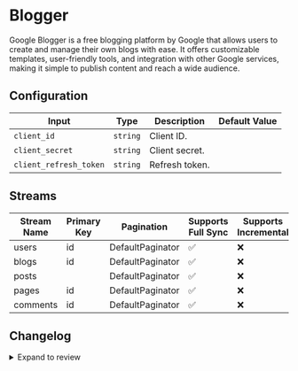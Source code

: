 # Blogger
Google Blogger is a free blogging platform by Google that allows users to create and manage their own blogs with ease. It offers customizable templates, user-friendly tools, and integration with other Google services, making it simple to publish content and reach a wide audience. 

## Configuration

| Input | Type | Description | Default Value |
|-------|------|-------------|---------------|
| `client_id` | `string` | Client ID.  |  |
| `client_secret` | `string` | Client secret.  |  |
| `client_refresh_token` | `string` | Refresh token.  |  |

## Streams
| Stream Name | Primary Key | Pagination | Supports Full Sync | Supports Incremental |
|-------------|-------------|------------|---------------------|----------------------|
| users | id | DefaultPaginator | ✅ |  ❌  |
| blogs | id | DefaultPaginator | ✅ |  ❌  |
| posts |  | DefaultPaginator | ✅ |  ❌  |
| pages | id | DefaultPaginator | ✅ |  ❌  |
| comments | id | DefaultPaginator | ✅ |  ❌  |

## Changelog

<details>
  <summary>Expand to review</summary>

| Version          | Date              | Pull Request | Subject        |
|------------------|-------------------|--------------|----------------|
| 0.0.12 | 2025-02-22 | [54220](https://github.com/airbytehq/airbyte/pull/54220) | Update dependencies |
| 0.0.11 | 2025-02-15 | [53903](https://github.com/airbytehq/airbyte/pull/53903) | Update dependencies |
| 0.0.10 | 2025-02-08 | [53435](https://github.com/airbytehq/airbyte/pull/53435) | Update dependencies |
| 0.0.9 | 2025-02-01 | [52921](https://github.com/airbytehq/airbyte/pull/52921) | Update dependencies |
| 0.0.8 | 2025-01-25 | [52161](https://github.com/airbytehq/airbyte/pull/52161) | Update dependencies |
| 0.0.7 | 2025-01-18 | [51746](https://github.com/airbytehq/airbyte/pull/51746) | Update dependencies |
| 0.0.6 | 2025-01-11 | [51242](https://github.com/airbytehq/airbyte/pull/51242) | Update dependencies |
| 0.0.5 | 2024-12-28 | [50441](https://github.com/airbytehq/airbyte/pull/50441) | Update dependencies |
| 0.0.4 | 2024-12-21 | [50162](https://github.com/airbytehq/airbyte/pull/50162) | Update dependencies |
| 0.0.3 | 2024-12-14 | [49578](https://github.com/airbytehq/airbyte/pull/49578) | Update dependencies |
| 0.0.2 | 2024-12-12 | [49012](https://github.com/airbytehq/airbyte/pull/49012) | Update dependencies |
| 0.0.1 | 2024-11-09 | | Initial release by [@bala-ceg](https://github.com/bala-ceg) via Connector Builder |

</details>

